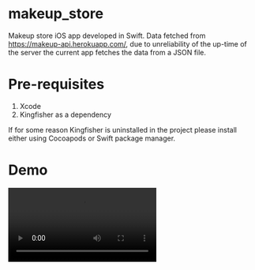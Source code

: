 # makeup_store
Makeup store iOS app developed in Swift. Data fetched from https://makeup-api.herokuapp.com/, due to unreliability of the up-time of the server the current app fetches the data from a JSON file.

# Pre-requisites
1. Xcode
2. Kingfisher as a dependency

If for some reason Kingfisher is uninstalled in the project please install either using Cocoapods or Swift package manager. 

# Demo
![Makeup App Demo](project_makeup_final.mov)
